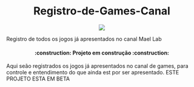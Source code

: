 <h1 align="center"> Registro-de-Games-Canal </h1> 
<p align="center"><img src="http://img.shields.io/static/v1?label=STATUS&message=EM%20DESENVOLVIMENTO&color=GREEN&style=for-the-badge"/></p>
Registro de todos os jogos já apresentados no canal Mael Lab  

<h4 align="center">     :construction:  Projeto em construção  :construction:</h4>

Aqui seão registrados os jogos já apresentados no canal de games, para controle e entendimento do que ainda est por ser apresentado. ESTE PROJETO ESTA EM BETA
